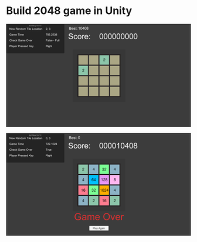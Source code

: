 # Build 2048 game in Unity

![init](https://github.com/stdbilly/2048_Unity/blob/master/init.PNG)

![GameOver](https://github.com/stdbilly/2048_Unity/blob/master/GameOver.PNG)
